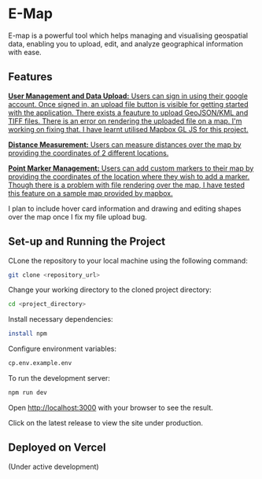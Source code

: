 # E-Map
E-map is a powerful tool which helps managing and visualising geospatial data, enabling you to upload, edit, and analyze geographical information with ease.  

## Features
<ins>**User Management and Data Upload:**
Users can sign in using their google account. Once signed in, an upload file button is visible for getting started with the application.
There exists a feauture to upload GeoJSON/KML and TIFF files. 
There is an error on rendering the uploaded file on a map. I'm working on fixing that. 
I have learnt utilised Mapbox GL JS for this project.

<ins>**Distance Measurement:**
Users can measure distances over the map by providing the coordinates of 2 different locations. 

<ins>**Point Marker Management:**
Users can add custom markers to their map by providing the coordinates of the location where they wish to add a marker.
Though there is a problem with file rendering over the map, I have tested this feature on a sample map provided by mapbox.

I plan to include hover card information and drawing and editing shapes over the map once I fix my file upload bug.

## Set-up and Running the Project

CLone the repository to your local machine using the following command:

```bash
git clone <repository_url>
```

Change your working directory to the cloned project directory: 

```bash
cd <project_directory>
```

Install necessary dependencies: 

```bash
install npm
```

Configure environment variables:

```bash
cp.env.example.env
```

To run the development server:

```bash
npm run dev
```

Open [http://localhost:3000](http://localhost:3000) with your browser to see the result. 

Click on the latest release to view the site under production. 


## Deployed on Vercel

(Under active development)
